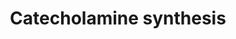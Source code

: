 ---
annotations:
- id: PW:0001235
  parent: classic metabolic pathway
  type: Pathway Ontology
  value: catecholamine biosynthetic pathway
authors:
- Annemichielsen
- Thomas
- Noortjevdvorst
- AlexanderPico
- MaintBot
- Khanspers
- Christine Chichester
- Egonw
- Larsgw
citedin:
- link: PMC8741773
  title: Enhanced glucose metabolism through activation of HIF-1α covers the energy
    demand in a rat embryonic heart primordium after heartbeat initiation (2022)
description: 'This pathway was created using information from: * http://biocyc.org/META/new-image?type=PATHWAY&object=PWY66-301
  * http://www.chem.qmul.ac.uk/iubmb/enzyme/reaction/AminoAcid/dopa.html * http://www.chem.qmul.ac.uk/iubmb/enzyme/reaction/AminoAcid/PheTyr.html
  * http://www.genome.ad.jp/dbget-bin/www_bget?pathway+map00350 * http://www.genome.jp/dbget-bin/get_pathway?org_name=rno&mapno=00400
  (phenylalanine -> tyrosine)'
last-edited: 2023-02-01
organisms:
- Rattus norvegicus
redirect_from:
- /index.php/Pathway:WP513
- /instance/WP513
- /instance/WP513_r125322
revision: r125322
schema-jsonld:
- '@context': https://schema.org/
  '@id': https://wikipathways.github.io/pathways/WP513.html
  '@type': Dataset
  creator:
    '@type': Organization
    name: WikiPathways
  description: 'This pathway was created using information from: * http://biocyc.org/META/new-image?type=PATHWAY&object=PWY66-301
    * http://www.chem.qmul.ac.uk/iubmb/enzyme/reaction/AminoAcid/dopa.html * http://www.chem.qmul.ac.uk/iubmb/enzyme/reaction/AminoAcid/PheTyr.html
    * http://www.genome.ad.jp/dbget-bin/www_bget?pathway+map00350 * http://www.genome.jp/dbget-bin/get_pathway?org_name=rno&mapno=00400
    (phenylalanine -> tyrosine)'
  keywords:
  - 4a-hydroxy-tetrahydrobiopterin
  - AdoHcy
  - AdoMet
  - Adrenaline
  - Ascorbate
  - Dbh
  - Ddc
  - Dehydroascorbate
  - Dopamine
  - L-DOPA
  - L-tyrosine
  - Noradrenaline
  - Pah
  - Phenylalanine
  - Pnmt
  - Th
  - tetrahydrobiopterin
  license: CC0
  name: Catecholamine synthesis
seo: CreativeWork
title: Catecholamine synthesis
wpid: WP513
---